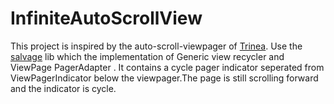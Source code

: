 InfiniteAutoScrollView
===========================

This project is inspired by the auto-scroll-viewpager of [Trinea](https://github.com/Trinea). Use the [salvage](https://github.com/JakeWharton/salvage) lib which the implementation of Generic view recycler and ViewPage PagerAdapter .
It contains a cycle pager indicator seperated from ViewPagerIndicator below the viewpager.The page is still scrolling forward and the indicator is cycle.
